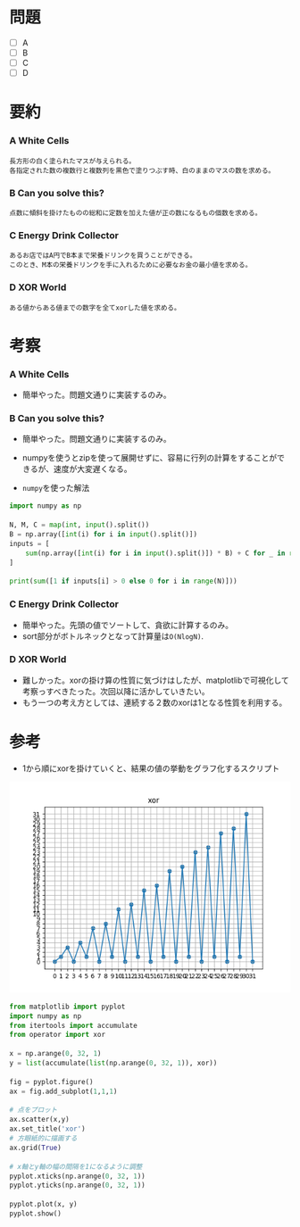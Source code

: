 # 問題
* [ ] A
* [ ] B
* [ ] C
* [ ] D

# 要約
### A White Cells
```text
長方形の白く塗られたマスが与えられる。
各指定された数の複数行と複数列を黒色で塗りつぶす時、白のままのマスの数を求める。
```

### B Can you solve this?
```text
点数に傾斜を掛けたものの総和に定数を加えた値が正の数になるもの個数を求める。
```

### C Energy Drink Collector
```text
あるお店ではA円でB本まで栄養ドリンクを買うことができる。
このとき、M本の栄養ドリンクを手に入れるために必要なお金の最小値を求める。
```

### D XOR World
```text
ある値からある値までの数字を全てxorした値を求める。
```

# 考察
### A White Cells
- 簡単やった。問題文通りに実装するのみ。

### B Can you solve this?
- 簡単やった。問題文通りに実装するのみ。
- numpyを使うとzipを使って展開せずに、容易に行列の計算をすることができるが、速度が大変遅くなる。

- `numpy`を使った解法
```python
import numpy as np

N, M, C = map(int, input().split())
B = np.array([int(i) for i in input().split()])
inputs = [
    sum(np.array([int(i) for i in input().split()]) * B) + C for _ in range(N)
]

print(sum([1 if inputs[i] > 0 else 0 for i in range(N)]))

```

### C Energy Drink Collector
- 簡単やった。先頭の値でソートして、貪欲に計算するのみ。
- sort部分がボトルネックとなって計算量は`O(NlogN)`.

### D XOR World
- 難しかった。xorの掛け算の性質に気づけはしたが、matplotlibで可視化して考察っすべきたった。次回以降に活かしていきたい。
- もう一つの考え方としては、連続する２数のxorは1となる性質を利用する。

# 参考
- 1から順にxorを掛けていくと、結果の値の挙動をグラフ化するスクリプト

<img src="xor.png">

```python
from matplotlib import pyplot
import numpy as np
from itertools import accumulate
from operator import xor

x = np.arange(0, 32, 1)
y = list(accumulate(list(np.arange(0, 32, 1)), xor))

fig = pyplot.figure()
ax = fig.add_subplot(1,1,1)

# 点をプロット
ax.scatter(x,y)
ax.set_title('xor')
# 方眼紙的に描画する
ax.grid(True)

# x軸とy軸の幅の間隔を1になるように調整
pyplot.xticks(np.arange(0, 32, 1))
pyplot.yticks(np.arange(0, 32, 1))

pyplot.plot(x, y)
pyplot.show()

```